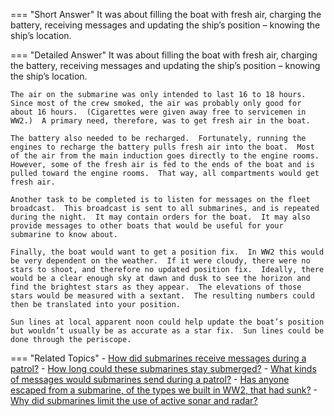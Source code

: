 
=== "Short Answer"
    It was about filling the boat with fresh air, charging the battery, receiving messages and updating the ship’s position – knowing the ship’s location.

=== "Detailed Answer"
    It was about filling the boat with fresh air, charging the battery, receiving messages and updating the ship’s position – knowing the ship’s location.

    The air on the submarine was only intended to last 16 to 18 hours.  Since most of the crew smoked, the air was probably only good for about 16 hours.  (Cigarettes were given away free to servicemen in WW2.)  A primary need, therefore, was to get fresh air in the boat.

    The battery also needed to be recharged.  Fortunately, running the engines to recharge the battery pulls fresh air into the boat.  Most of the air from the main induction goes directly to the engine rooms.  However, some of the fresh air is fed to the ends of the boat and is pulled toward the engine rooms.  That way, all compartments would get fresh air.

    Another task to be completed is to listen for messages on the fleet broadcast.  This broadcast is sent to all submarines, and is repeated during the night.  It may contain orders for the boat.  It may also provide messages to other boats that would be useful for your submarine to know about.

    Finally, the boat would want to get a position fix.  In WW2 this would be very dependent on the weather.  If it were cloudy, there were no stars to shoot, and therefore no updated position fix.  Ideally, there would be a clear enough sky at dawn and dusk to see the horizon and find the brightest stars as they appear.  The elevations of those stars would be measured with a sextant.  The resulting numbers could then be translated into your position.

    Sun lines at local apparent noon could help update the boat’s position but wouldn’t usually be as accurate as a star fix.  Sun lines could be done through the periscope.

=== "Related Topics"
    - [How did submarines receive messages during a patrol?](../FAQs/how-did-submarines-receive-messages-during-a-patrol.md)
    - [How long could these submarines stay submerged?](../FAQs/how-long-could-these-submarines-stay-submerged.md)
    - [What kinds of messages would submarines send during a patrol?](../FAQs/what-kinds-of-messages-would-submarines-send-during-a-patrol.md)
    - [Has anyone escaped from a submarine, of the types we built in WW2, that had sunk?](../FAQs/has-anyone-escaped-from-a-submarine-of-the-types-we-built-in-ww2-that-had-sunk.md)
    - [Why did submarines limit the use of active sonar and radar?](../FAQs/why-did-submarines-limit-the-use-of-active-sonar-and-radar.md)
